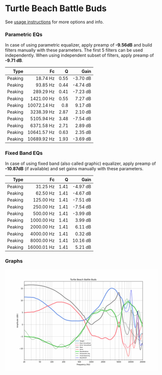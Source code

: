 # Turtle Beach Battle Buds
See [usage instructions](https://github.com/jaakkopasanen/AutoEq#usage) for more options and info.

### Parametric EQs
In case of using parametric equalizer, apply preamp of **-9.56dB** and build filters manually
with these parameters. The first 5 filters can be used independently.
When using independent subset of filters, apply preamp of **-9.71 dB**.

| Type    | Fc          |    Q | Gain     |
|--------:|------------:|-----:|---------:|
| Peaking | 18.74 Hz    | 0.55 | -3.70 dB |
| Peaking | 93.85 Hz    | 0.44 | -4.74 dB |
| Peaking | 289.29 Hz   | 0.41 | -7.23 dB |
| Peaking | 1421.00 Hz  | 0.55 | 7.27 dB  |
| Peaking | 10072.14 Hz | 0.8  | 9.17 dB  |
| Peaking | 3238.39 Hz  | 2.87 | 2.10 dB  |
| Peaking | 5105.94 Hz  | 3.48 | -7.54 dB |
| Peaking | 6371.58 Hz  | 2.71 | 2.89 dB  |
| Peaking | 10641.57 Hz | 0.63 | 2.35 dB  |
| Peaking | 10689.92 Hz | 1.93 | -3.69 dB |

### Fixed Band EQs
In case of using fixed band (also called graphic) equalizer, apply preamp of **-10.87dB**
(if available) and set gains manually with these parameters.

| Type    | Fc          |    Q | Gain     |
|--------:|------------:|-----:|---------:|
| Peaking | 31.25 Hz    | 1.41 | -4.97 dB |
| Peaking | 62.50 Hz    | 1.41 | -4.67 dB |
| Peaking | 125.00 Hz   | 1.41 | -7.51 dB |
| Peaking | 250.00 Hz   | 1.41 | -7.54 dB |
| Peaking | 500.00 Hz   | 1.41 | -3.99 dB |
| Peaking | 1000.00 Hz  | 1.41 | 3.99 dB  |
| Peaking | 2000.00 Hz  | 1.41 | 6.11 dB  |
| Peaking | 4000.00 Hz  | 1.41 | 0.32 dB  |
| Peaking | 8000.00 Hz  | 1.41 | 10.16 dB |
| Peaking | 16000.01 Hz | 1.41 | 5.21 dB  |

### Graphs
![](./Turtle%20Beach%20Battle%20Buds.png)